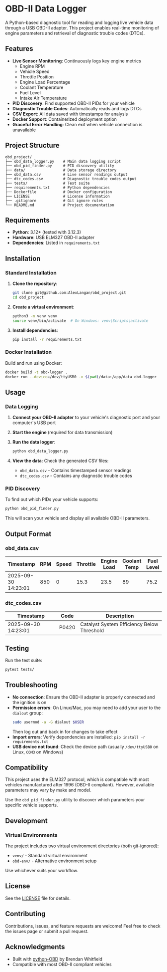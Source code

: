 # OBD-II Data Logger

A Python-based diagnostic tool for reading and logging live vehicle data through a USB OBD-II adapter. This project enables real-time monitoring of engine parameters and retrieval of diagnostic trouble codes (DTCs).

## Features

- **Live Sensor Monitoring**: Continuously logs key engine metrics
  - Engine RPM
  - Vehicle Speed
  - Throttle Position
  - Engine Load Percentage
  - Coolant Temperature
  - Fuel Level
  - Intake Air Temperature
- **PID Discovery**: Find supported OBD-II PIDs for your vehicle
- **Diagnostic Trouble Codes**: Automatically reads and logs DTCs
- **CSV Export**: All data saved with timestamps for analysis
- **Docker Support**: Containerized deployment option
- **Graceful Error Handling**: Clean exit when vehicle connection is unavailable

## Project Structure

```
obd_project/
├── obd_data_logger.py    # Main data logging script
├── obd_pid_finder.py     # PID discovery utility
├── data/                 # Data storage directory
├── obd_data.csv          # Live sensor readings output
├── dtc_codes.csv         # Diagnostic trouble codes output
├── tests/                # Test suite
├── requirements.txt      # Python dependencies
├── Dockerfile            # Docker configuration
├── LICENSE               # License information
├── .gitignore            # Git ignore rules
└── README.md             # Project documentation
```

## Requirements

- **Python**: 3.12+ (tested with 3.12.3)
- **Hardware**: USB ELM327 OBD-II adapter
- **Dependencies**: Listed in `requirements.txt`

## Installation

### Standard Installation

1. **Clone the repository**:
   ```bash
   git clone git@github.com:AlexLangan/obd_project.git
   cd obd_project
   ```

2. **Create a virtual environment**:
   ```bash
   python3 -m venv venv
   source venv/bin/activate  # On Windows: venv\Scripts\activate
   ```

3. **Install dependencies**:
   ```bash
   pip install -r requirements.txt
   ```

### Docker Installation

Build and run using Docker:
```bash
docker build -t obd-logger .
docker run --device=/dev/ttyUSB0 -v $(pwd)/data:/app/data obd-logger
```

## Usage

### Data Logging

1. **Connect your OBD-II adapter** to your vehicle's diagnostic port and your computer's USB port

2. **Start the engine** (required for data transmission)

3. **Run the data logger**:
   ```bash
   python obd_data_logger.py
   ```

4. **View the data**: Check the generated CSV files:
   - `obd_data.csv` - Contains timestamped sensor readings
   - `dtc_codes.csv` - Contains any diagnostic trouble codes

### PID Discovery

To find out which PIDs your vehicle supports:
```bash
python obd_pid_finder.py
```

This will scan your vehicle and display all available OBD-II parameters.

## Output Format

### obd_data.csv
| Timestamp | RPM | Speed | Throttle | Engine Load | Coolant Temp | Fuel Level | Intake Temp |
|-----------|-----|-------|----------|-------------|--------------|------------|-------------|
| 2025-09-30 14:23:01 | 850 | 0 | 15.3 | 23.5 | 89 | 75.2 | 28 |

### dtc_codes.csv
| Timestamp | Code | Description |
|-----------|------|-------------|
| 2025-09-30 14:23:01 | P0420 | Catalyst System Efficiency Below Threshold |

## Testing

Run the test suite:
```bash
pytest tests/
```

## Troubleshooting

- **No connection**: Ensure the OBD-II adapter is properly connected and the ignition is on
- **Permission errors**: On Linux/Mac, you may need to add your user to the `dialout` group:
  ```bash
  sudo usermod -a -G dialout $USER
  ```
  Then log out and back in for changes to take effect
- **Import errors**: Verify dependencies are installed: `pip install -r requirements.txt`
- **USB device not found**: Check the device path (usually `/dev/ttyUSB0` on Linux, `COM3` on Windows)

## Compatibility

This project uses the ELM327 protocol, which is compatible with most vehicles manufactured after 1996 (OBD-II compliant). However, available parameters may vary by make and model.

Use the `obd_pid_finder.py` utility to discover which parameters your specific vehicle supports.

## Development

### Virtual Environments

The project includes two virtual environment directories (both git-ignored):
- `venv/` - Standard virtual environment
- `obd-env/` - Alternative environment setup

Use whichever suits your workflow.

## License

See the [LICENSE](LICENSE) file for details.

## Contributing

Contributions, issues, and feature requests are welcome! Feel free to check the issues page or submit a pull request.

## Acknowledgments

- Built with [python-OBD](https://github.com/brendan-w/python-OBD) by Brendan Whitfield
- Compatible with most OBD-II compliant vehicles
